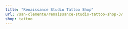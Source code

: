 ```yaml
---
title: "Renaissance Studio Tattoo Shop"
url: /san-clemente/renaissance-studio-tattoo-shop-3/
shop: tattoo
---
```

